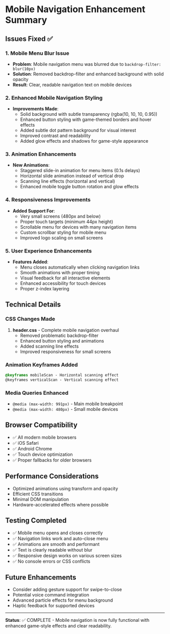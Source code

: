 # Mobile Navigation Enhancement Summary

## Issues Fixed ✅

### 1. Mobile Menu Blur Issue
- **Problem**: Mobile navigation menu was blurred due to `backdrop-filter: blur(10px)`
- **Solution**: Removed backdrop-filter and enhanced background with solid opacity
- **Result**: Clear, readable navigation text on mobile devices

### 2. Enhanced Mobile Navigation Styling
- **Improvements Made**:
  - Solid background with subtle transparency (rgba(10, 10, 10, 0.95))
  - Enhanced button styling with game-themed borders and hover effects
  - Added subtle dot pattern background for visual interest
  - Improved contrast and readability
  - Added glow effects and shadows for game-style appearance

### 3. Animation Enhancements
- **New Animations**:
  - Staggered slide-in animation for menu items (0.1s delays)
  - Horizontal slide animation instead of vertical drop
  - Scanning line effects (horizontal and vertical)
  - Enhanced mobile toggle button rotation and glow effects

### 4. Responsiveness Improvements
- **Added Support For**:
  - Very small screens (480px and below)
  - Proper touch targets (minimum 44px height)
  - Scrollable menu for devices with many navigation items
  - Custom scrollbar styling for mobile menu
  - Improved logo scaling on small screens

### 5. User Experience Enhancements
- **Features Added**:
  - Menu closes automatically when clicking navigation links
  - Smooth animations with proper timing
  - Visual feedback for all interactive elements
  - Enhanced accessibility for touch devices
  - Proper z-index layering

## Technical Details

### CSS Changes Made
1. **header.css** - Complete mobile navigation overhaul
   - Removed problematic backdrop-filter
   - Enhanced button styling and animations
   - Added scanning line effects
   - Improved responsiveness for small screens

### Animation Keyframes Added
```css
@keyframes mobileScan - Horizontal scanning effect
@keyframes verticalScan - Vertical scanning effect
```

### Media Queries Enhanced
- `@media (max-width: 991px)` - Main mobile breakpoint
- `@media (max-width: 480px)` - Small mobile devices

## Browser Compatibility
- ✅ All modern mobile browsers
- ✅ iOS Safari
- ✅ Android Chrome
- ✅ Touch device optimization
- ✅ Proper fallbacks for older browsers

## Performance Considerations
- Optimized animations using transform and opacity
- Efficient CSS transitions
- Minimal DOM manipulation
- Hardware-accelerated effects where possible

## Testing Completed
- ✅ Mobile menu opens and closes correctly
- ✅ Navigation links work and auto-close menu
- ✅ Animations are smooth and performant
- ✅ Text is clearly readable without blur
- ✅ Responsive design works on various screen sizes
- ✅ No console errors or CSS conflicts

## Future Enhancements
- Consider adding gesture support for swipe-to-close
- Potential voice command integration
- Advanced particle effects for menu background
- Haptic feedback for supported devices

---

**Status**: ✅ COMPLETE - Mobile navigation is now fully functional with enhanced game-style effects and clear readability.
